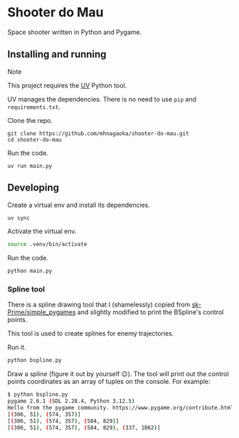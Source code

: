 # Shooter do Mau

Space shooter written in Python and Pygame.

## Installing and running

> [!NOTE]
> This project requires the [UV](https://github.com/astral-sh/uv) Python tool.
>
> UV manages the dependencies. There is no need to use `pip` and `requirements.txt`.

Clone the repo.

```
git clone https://github.com/mhnagaoka/shooter-do-mau.git
cd shooter-do-mau
```

Run the code.

```
uv run main.py
```

## Developing

Create a virtual env and install its dependencies.

```sh
uv sync
```

Activate the virtual env.

```sh
source .venv/bin/activate
```

Run the code.

```sh
python main.py
```

### Spline tool

There is a spline drawing tool that I (shamelessly) copied from
[sk-Prime/simple_pygames](https://github.com/sk-Prime/simple_pygames) and slightly modified to print the
BSpline's control points.

This tool is used to create splines for enemy trajectories.

Run it.

```sh
python bspline.py
```

Draw a spline (figure it out by yourself :wink:). The tool will print out the control points coordinates
as an array of tuples on the console. For example:

```sh
$ python bspline.py
pygame 2.6.1 (SDL 2.28.4, Python 3.12.5)
Hello from the pygame community. https://www.pygame.org/contribute.html
[(306, 51), (574, 357)]
[(306, 51), (574, 357), (584, 829)]
[(306, 51), (574, 357), (584, 829), (337, 1062)]
```
